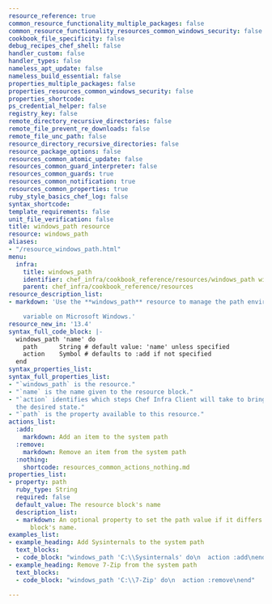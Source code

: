 ```yaml
---
resource_reference: true
common_resource_functionality_multiple_packages: false
common_resource_functionality_resources_common_windows_security: false
cookbook_file_specificity: false
debug_recipes_chef_shell: false
handler_custom: false
handler_types: false
nameless_apt_update: false
nameless_build_essential: false
properties_multiple_packages: false
properties_resources_common_windows_security: false
properties_shortcode: 
ps_credential_helper: false
registry_key: false
remote_directory_recursive_directories: false
remote_file_prevent_re_downloads: false
remote_file_unc_path: false
resource_directory_recursive_directories: false
resource_package_options: false
resources_common_atomic_update: false
resources_common_guard_interpreter: false
resources_common_guards: true
resources_common_notification: true
resources_common_properties: true
ruby_style_basics_chef_log: false
syntax_shortcode: 
template_requirements: false
unit_file_verification: false
title: windows_path resource
resource: windows_path
aliases:
- "/resource_windows_path.html"
menu:
  infra:
    title: windows_path
    identifier: chef_infra/cookbook_reference/resources/windows_path windows_path
    parent: chef_infra/cookbook_reference/resources
resource_description_list:
- markdown: 'Use the **windows_path** resource to manage the path environment

    variable on Microsoft Windows.'
resource_new_in: '13.4'
syntax_full_code_block: |-
  windows_path 'name' do
    path      String # default value: 'name' unless specified
    action    Symbol # defaults to :add if not specified
  end
syntax_properties_list:
syntax_full_properties_list:
- "`windows_path` is the resource."
- "`name` is the name given to the resource block."
- "`action` identifies which steps Chef Infra Client will take to bring the node into
  the desired state."
- "`path` is the property available to this resource."
actions_list:
  :add:
    markdown: Add an item to the system path
  :remove:
    markdown: Remove an item from the system path
  :nothing:
    shortcode: resources_common_actions_nothing.md
properties_list:
- property: path
  ruby_type: String
  required: false
  default_value: The resource block's name
  description_list:
  - markdown: An optional property to set the path value if it differs from the resource
      block's name.
examples_list:
- example_heading: Add Sysinternals to the system path
  text_blocks:
  - code_block: "windows_path 'C:\\Sysinternals' do\n  action :add\nend"
- example_heading: Remove 7-Zip from the system path
  text_blocks:
  - code_block: "windows_path 'C:\\7-Zip' do\n  action :remove\nend"

---
```

